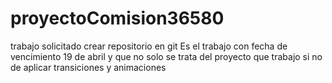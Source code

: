 # proyectoComision36580
trabajo solicitado crear repositorio en git
Es el trabajo con fecha de vencimiento 19 de abril y que no solo se trata del proyecto que trabajo si no de aplicar transiciones y animaciones

